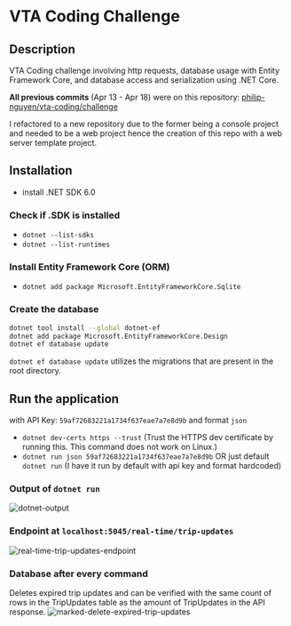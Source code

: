 # VTA Coding Challenge

## Description
VTA Coding challenge involving http requests, database usage with Entity Framework Core, and database access and serialization using .NET Core.

**All previous commits** (Apr 13 - Apr 18) were on this repository: 
[philip-nguyen/vta-coding/challenge](https://github.com/philip-nguyen/vta-coding-challenge/commits/main)

I refactored to a new repository due to the former being a console project and needed to be a web project hence the creation of this repo with a web server template project.

## Installation

- install .NET SDK 6.0

### Check if .SDK is installed

- `dotnet --list-sdks`
- `dotnet --list-runtimes`


### Install Entity Framework Core (ORM)

- `dotnet add package Microsoft.EntityFrameworkCore.Sqlite`

### Create the database

```bash
dotnet tool install --global dotnet-ef
dotnet add package Microsoft.EntityFrameworkCore.Design
dotnet ef database update
```
`dotnet ef database update` utilizes the migrations that are present in the root directory.

## Run the application
with API Key: `59af72683221a1734f637eae7a7e8d9b` and format `json`
- `dotnet dev-certs https --trust` (Trust the HTTPS dev certificate by running this. This command does not work on Linux.)
- `dotnet run json 59af72683221a1734f637eae7a7e8d9b` OR just default `dotnet run` (I have it run by default with api key and format hardcoded)

### Output of `dotnet run`
![dotnet-output](https://user-images.githubusercontent.com/55335418/234157826-30fc6bad-6969-4efb-a674-5678b4acf4bf.PNG)

### Endpoint at `localhost:5045/real-time/trip-updates`
![real-time-trip-updates-endpoint](https://user-images.githubusercontent.com/55335418/234157976-8bc05dd8-8271-40df-837d-5848727e0489.PNG)

### Database after every command
Deletes expired trip updates and can be verified with the same count of rows in the TripUpdates table as the amount of TripUpdates in the API response.
![marked-delete-expired-trip-updates](https://user-images.githubusercontent.com/55335418/234158950-2071fa1f-425a-4b5e-a51b-981236177c30.jpg)
